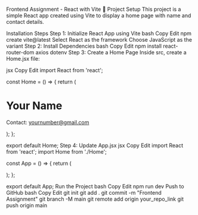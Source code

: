 Frontend Assignment - React with Vite 🚀
Project Setup
This project is a simple React app created using Vite to display a home page with name and contact details.

Installation Steps
Step 1: Initialize React App using Vite
bash
Copy
Edit
npm create vite@latest
Select React as the framework
Choose JavaScript as the variant
Step 2: Install Dependencies
bash
Copy
Edit
npm install react-router-dom axios dotenv
Step 3: Create a Home Page
Inside src, create a Home.jsx file:

jsx
Copy
Edit
import React from 'react';

const Home = () => {
  return (
    <div>
      <h1>Your Name</h1>
      <p>Contact: yournumber@gmail.com</p>
    </div>
  );
};

export default Home;
Step 4: Update App.jsx
jsx
Copy
Edit
import React from 'react';
import Home from './Home';

const App = () => {
  return (
    <div>
      <Home />
    </div>
  );
};

export default App;
Run the Project
bash
Copy
Edit
npm run dev
Push to GitHub
bash
Copy
Edit
git init
git add .
git commit -m "Frontend Assignment"
git branch -M main
git remote add origin your_repo_link
git push origin main
